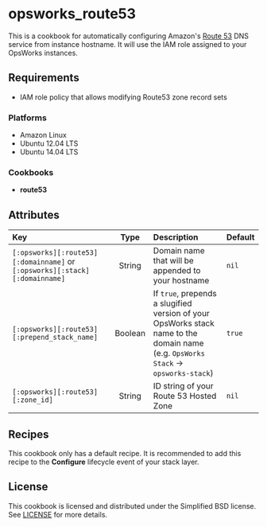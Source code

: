 # opsworks_route53

This is a cookbook for automatically configuring Amazon's [Route 53](http://aws.amazon.com/route53)
DNS service from instance hostname. It will use the IAM role assigned to your
OpsWorks instances.

## Requirements

* IAM role policy that allows modifying Route53 zone record sets

### Platforms

* Amazon Linux
* Ubuntu 12.04 LTS
* Ubuntu 14.04 LTS

### Cookbooks

* **route53**

## Attributes

| Key                                                                        |  Type   | Description                                                                                                                       | Default |
|:---------------------------------------------------------------------------|:-------:|:----------------------------------------------------------------------------------------------------------------------------------|---------|
| `[:opsworks][:route53][:domainname]` or `[:opsworks][:stack][:domainname]` | String  | Domain name that will be appended to your hostname                                                                                |  `nil`  |
| `[:opsworks][:route53][:prepend_stack_name]`                               | Boolean | If `true`, prepends a slugified version of your OpsWorks stack name to the domain name (e.g. `OpsWorks Stack` → `opsworks-stack`) |  `true` |
| `[:opsworks][:route53][:zone_id]`                                          | String  | ID string of your Route 53 Hosted Zone                                                                                            |  `nil`  |

## Recipes

This cookbook only has a default recipe. It is recommended to add this recipe
to the **Configure** lifecycle event of your stack layer.

## License

This cookbook is licensed and distributed under the Simplified BSD license.
See [LICENSE](https://github.com/verdigris-cookbooks/opsworks-route53/blob/master/LICENSE)
for more details.
